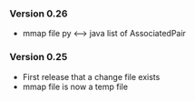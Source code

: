 ### Version 0.26

- mmap file py <--> java list of AssociatedPair

### Version 0.25

- First release that a change file exists
- mmap file is now a temp file